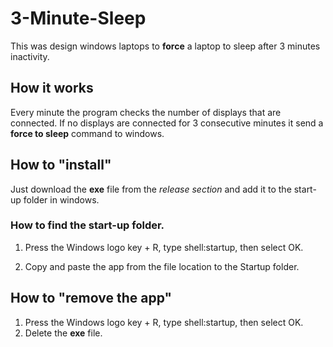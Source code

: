 # 3-Minute-Sleep

This was design windows laptops to **force** a laptop to sleep after 3 minutes inactivity.

## How it works
Every minute the program checks the number of displays that are connected.
If no displays are connected for 3 consecutive minutes it send a **force to sleep**
command to windows. 


## How to "install"
Just download the **exe** file from the _release section_ and add it to the 
start-up folder in windows. 

### How to find the start-up folder. 


1. Press the Windows logo key  + R, type shell:startup, then select OK.

2. Copy and paste the app from the file location to the Startup folder.

## How to "remove the app"

1. Press the Windows logo key  + R, type shell:startup, then select OK.
2. Delete the **exe** file.
